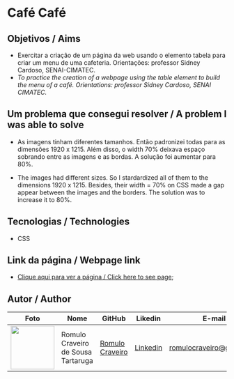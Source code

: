# Café Café 

## Objetivos / Aims

* Exercitar a criação de um página da web usando o elemento tabela para criar um menu de uma cafeteria. Orientações: professor Sidney Cardoso, SENAI-CIMATEC.
* <i> To practice the creation of a webpage using the table element to build the menu of a café. Orientations: professor Sidney Cardoso, SENAI CIMATEC.</i>

## Um problema que consegui resolver / A problem I was able to solve

* As imagens tinham diferentes tamanhos. Então padronizei todas para as dimensões 1920 x 1215. Além disso, o width 70% deixava espaço sobrando entre as imagens e as bordas. A solução foi aumentar para 80%.

* The images had different sizes. So I stardardized all of them to the dimensions 1920 x 1215. Besides, their width = 70% on CSS made a gap appear between the images and the borders. The solution was to increase it to 80%.


## Tecnologias / Technologies

* CSS

## Link da página / Webpage link

* [Clique aqui para ver a página / Click here to see page](https://romulocraveiro.github.io/cafecafe/); 

## Autor / Author

| Foto                                       | Nome        | GitHub                                         | Likedin                                                 | E-mail                |
| ------------------------------------------ | ----------- | ---------------------------------------------- | ------------------------------------------------------- | --------------------- |
| <img src="./img/fotogit.jpeg" width="100px"> | Romulo Craveiro de Sousa Tartaruga | [Romulo Craveiro](https://github.com/romulocraveiro) | [Linkedin](https://www.linkedin.com/in/romulocraveiro/) | romulocraveiro@gmail.com |